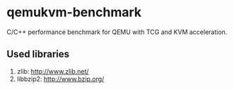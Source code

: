 qemukvm-benchmark
=================

C/C++ performance benchmark for QEMU with TCG and KVM acceleration.

## Used libraries

1. zlib: http://www.zlib.net/
2. libbzip2: http://www.bzip.org/
